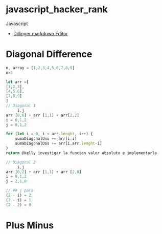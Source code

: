 # javascript_hacker_rank
Javascript
- [Dillinger markdown Editor](https://dillinger.io/)

# Diagonal Difference

```js
n, array = [1,2,3,4,5,6,7,8,9]
n=3

let arr =[
[1,2,3],
[4,5,6],
[7,8,9]
]
// Diagonal 1
     i,j
arr [0,0] + arr [1,1] + arr[2,2]
i = 0,1,2
j = 0,1,2

for (let i = 0, i < arr.lenght, i++) {
    sumaDiagonalUno += arr[i,i]
    sumaDiagonalDos += arr[i,arr.lenght-i]
}
return @kelly investigar la funcion valor absoluto e implementarla

// Diagonal 2
     i,j
arr [0,2] + arr [1,1] + arr [2,0]
i = 0,1,2
j = 2,1,0

// ## j para 
(2 - i) = 2
(2 - i) = 1
(2 - 2) = 0

```

# Plus Minus